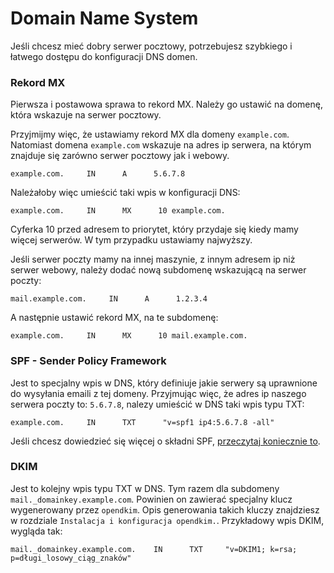 # Domain Name System
 
Jeśli chcesz mieć dobry serwer pocztowy, potrzebujesz szybkiego i łatwego dostępu do konfiguracji DNS domen.

### Rekord MX
Pierwsza i postawowa sprawa to rekord MX. Należy go ustawić na domenę, która wskazuje na serwer pocztowy. 

Przyjmijmy więc, że ustawiamy rekord MX dla domeny `example.com`.
Natomiast domena `example.com` wskazuje na adres ip serwera, na którym znajduje się zarówno serwer pocztowy jak i webowy.
```
example.com.     IN      A      5.6.7.8
```

Należałoby więc umieścić taki wpis w konfiguracji DNS:
```
example.com.     IN      MX      10 example.com.
```

Cyferka 10 przed adresem to priorytet, który przydaje się kiedy mamy więcej serwerów. W tym przypadku ustawiamy najwyższy.



Jeśli serwer poczty mamy na innej maszynie, z innym adresem ip niż serwer webowy, należy dodać nową subdomenę wskazującą na serwer poczty:
```
mail.example.com.     IN      A      1.2.3.4
```

A następnie ustawić rekord MX, na te subdomenę:
```
example.com.     IN      MX      10 mail.example.com.
```




### SPF - Sender Policy Framework

Jest to specjalny wpis w DNS, który definiuje jakie serwery są uprawnione do wysyłania emaili z tej domeny.
Przyjmując więc, że adres ip naszego serwera poczty to: `5.6.7.8`, nalezy umieścić w DNS taki wpis typu TXT:

```
example.com.     IN      TXT      "v=spf1 ip4:5.6.7.8 -all"
```

Jeśli chcesz dowiedzieć się więcej o składni SPF, [przeczytaj koniecznie to](http://www.openspf.org/SPF_Record_Syntax).




### DKIM

Jest to kolejny wpis typu TXT w DNS. Tym razem dla subdomeny `mail._domainkey.example.com`. Powinien on zawierać specjalny klucz wygenerowany przez `opendkim`.
Opis generowania takich kluczy znajdziesz w rozdziale `Instalacja i konfiguracja opendkim.`. Przykładowy wpis DKIM, wygląda tak:
```
mail._domainkey.example.com.    IN      TXT     "v=DKIM1; k=rsa; p=długi_losowy_ciąg_znaków"
```

